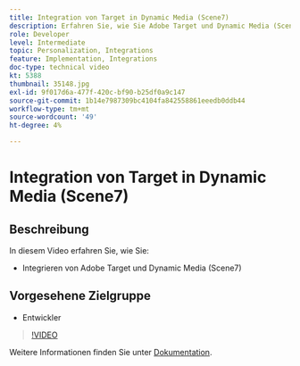 ```yaml
---
title: Integration von Target in Dynamic Media (Scene7)
description: Erfahren Sie, wie Sie Adobe Target und Dynamic Media (Scene7) integrieren.
role: Developer
level: Intermediate
topic: Personalization, Integrations
feature: Implementation, Integrations
doc-type: technical video
kt: 5388
thumbnail: 35148.jpg
exl-id: 9f017d6a-477f-420c-bf90-b25df0a9c147
source-git-commit: 1b14e7987309bc4104fa842558861eeedb0ddb44
workflow-type: tm+mt
source-wordcount: '49'
ht-degree: 4%

---
```


# Integration von Target in Dynamic Media (Scene7)

## Beschreibung

In diesem Video erfahren Sie, wie Sie:

* Integrieren von Adobe Target und Dynamic Media (Scene7)

## Vorgesehene Zielgruppe

* Entwickler

>[!VIDEO](https://video.tv.adobe.com/v/35148/?quality=12)

Weitere Informationen finden Sie unter [Dokumentation](https://experienceleague.adobe.com/docs/target/using/administer/scene7-settings.html?lang=en).

